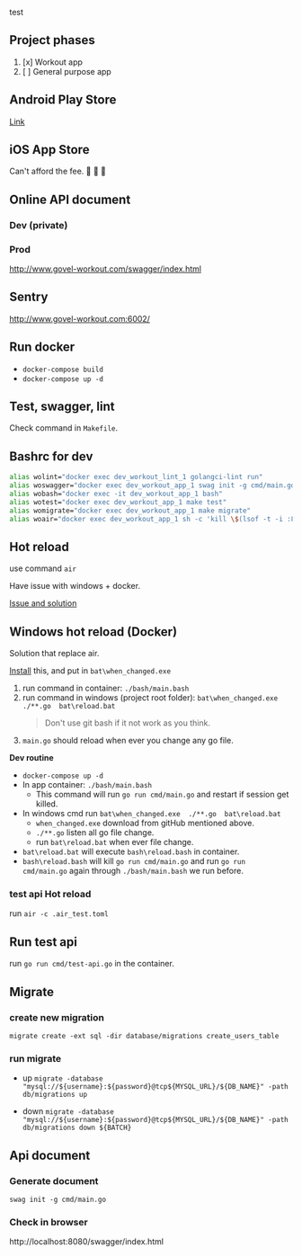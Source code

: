 test

## Project phases

1. [x] Workout app
2. [ ] General purpose app

## Android Play Store

[Link](https://play.google.com/store/apps/details?id=com.govel.workout&hl=zh-TW)

## iOS App Store

[//]: # (emoji angry)

Can't afford the fee. :hankey: :hankey: :hankey:

## Online API document

### Dev (private)

### Prod

http://www.govel-workout.com/swagger/index.html

## Sentry

http://www.govel-workout.com:6002/

## Run docker

* `docker-compose build`
* `docker-compose up -d`

## Test, swagger, lint

Check command in `Makefile`.

## Bashrc for dev

```bash
alias wolint="docker exec dev_workout_lint_1 golangci-lint run"
alias woswagger="docker exec dev_workout_app_1 swag init -g cmd/main.go"
alias wobash="docker exec -it dev_workout_app_1 bash"
alias wotest="docker exec dev_workout_app_1 make test"
alias womigrate="docker exec dev_workout_app_1 make migrate"
alias woair="docker exec dev_workout_app_1 sh -c 'kill \$(lsof -t -i :80) && air'"
```

## Hot reload

use command `air`

Have issue with windows + docker. 

[Issue and solution](https://github.com/cosmtrek/air/issues/190)

## Windows hot reload (Docker)

Solution that replace air.

[Install](https://github.com/benblamey/when_changed/releases/) this, 
and put in `bat\when_changed.exe`

1. run command in container: `./bash/main.bash`
2. run command in windows (project root folder): `bat\when_changed.exe  ./**.go  bat\reload.bat`
    > Don't use git bash if it not work as you think.
3. `main.go` should reload when ever you change any go file.

**Dev routine**

* `docker-compose up -d`
* In app container: `./bash/main.bash`
  * This command will run `go run cmd/main.go` and restart if session get killed.
* In windows cmd run `bat\when_changed.exe  ./**.go  bat\reload.bat`
  * `when_changed.exe` download from gitHub mentioned above.
  * `./**.go` listen all go file change.
  * run `bat\reload.bat` when ever file change.
* `bat\reload.bat` will execute `bash\reload.bash` in container.
* `bash\reload.bash` will kill `go run cmd/main.go` and run `go run cmd/main.go` again through `./bash/main.bash` we run before.

### test api Hot reload

run `air -c .air_test.toml`

## Run test api

run `go run cmd/test-api.go` in the container.

## Migrate

### create new migration

`migrate create -ext sql -dir database/migrations create_users_table`

### run migrate
- up
`migrate -database "mysql://${username}:${password}@tcp${MYSQL_URL}/${DB_NAME}" -path db/migrations up`


- down
`migrate -database "mysql://${username}:${password}@tcp${MYSQL_URL}/${DB_NAME}" -path db/migrations down ${BATCH}`

## Api document

### Generate document

`swag init -g cmd/main.go`

### Check in browser

http://localhost:8080/swagger/index.html
